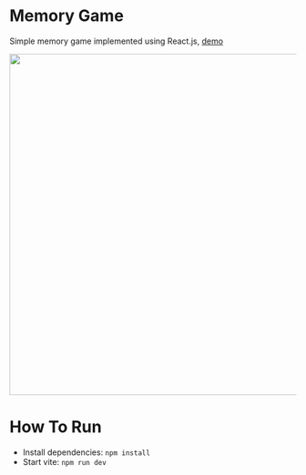 # Memory Game
Simple memory game implemented using React.js, [demo](https://memory.martishin.com/)

 <img src="https://github.com/tty-monkey/memory-game/blob/main/screenshot.png" width="600" />

# How To Run
* Install dependencies: `npm install`
* Start vite: `npm run dev`
